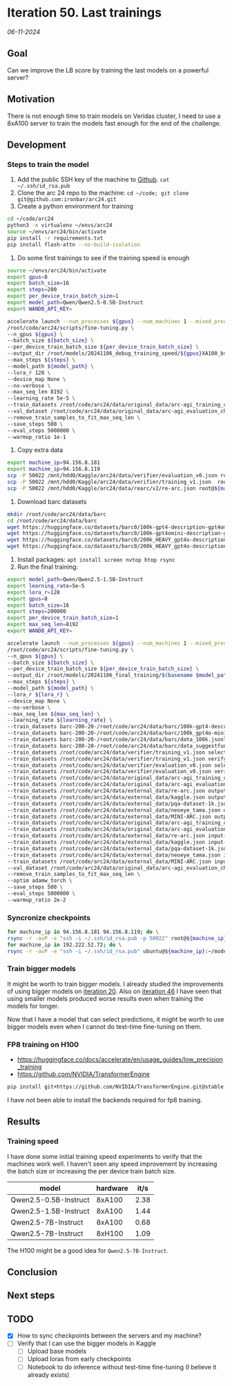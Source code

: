 # Iteration 50. Last trainings

_06-11-2024_

## Goal

Can we improve the LB score by training the last models on a powerful server?

## Motivation

There is not enough time to train models on Veridas cluster, I need to use a 8xA100 server to train
the models fast enough for the end of the challenge.

## Development

### Steps to train the model

1. Add the public SSH key of the machine to [Github](https://github.com/settings/keys). `cat ~/.ssh/id_rsa.pub`
1. Clone the arc 24 repo to the machine: `cd ~/code; git clone git@github.com:ironbar/arc24.git`
1. Create a python environment for training

```bash
cd ~/code/arc24
python3 -m virtualenv ~/envs/arc24
source ~/envs/arc24/bin/activate
pip install -r requirements.txt
pip install flash-attn --no-build-isolation
```

1. Do some first trainings to see if the training speed is enough

```bash
source ~/envs/arc24/bin/activate
export gpus=8
export batch_size=16
export steps=200
export per_device_train_batch_size=1
export model_path=Qwen/Qwen2.5-0.5B-Instruct
export WANDB_API_KEY=

accelerate launch --num_processes ${gpus} --num_machines 1 --mixed_precision bf16 --multi_gpu \
/root/code/arc24/scripts/fine-tuning.py \
--n_gpus ${gpus} \
--batch_size ${batch_size} \
--per_device_train_batch_size ${per_device_train_batch_size} \
--output_dir /root/models/20241106_debug_training_speed/${gpus}XA100_bs${batch_size}_pdtbs${per_device_train_batch_size}_${steps}steps_$(basename $model_path) \
--max_steps ${steps} \
--model_path ${model_path} \
--lora_r 128 \
--device_map None \
--no-verbose \
--max_seq_len 8192 \
--learning_rate 5e-5 \
--train_datasets /root/code/arc24/data/original_data/arc-agi_training_challenges.json output-from-examples-v1 \
--val_dataset /root/code/arc24/data/original_data/arc-agi_evaluation_challenges.json output-from-examples-v1 \
--remove_train_samples_to_fit_max_seq_len \
--save_steps 500 \
--eval_steps 5000000 \
--warmup_ratio 1e-1
```

1. Copy extra data

```bash
export machine_ip=94.156.8.181
export machine_ip=94.156.8.119
scp -P 50022 /mnt/hdd0/Kaggle/arc24/data/verifier/evaluation_v0.json root@${machine_ip}:~/code/arc24/data/verifier
scp -P 50022 /mnt/hdd0/Kaggle/arc24/data/verifier/training_v1.json  root@${machine_ip}:~/code/arc24/data/verifier
scp -P 50022 /mnt/hdd0/Kaggle/arc24/data/rearc/v2/re-arc.json root@${machine_ip}:~/code/arc24/data/external_data
```

1. Download barc datasets

```bash
mkdir /root/code/arc24/data/barc
cd /root/code/arc24/data/barc
wget https://huggingface.co/datasets/barc0/100k-gpt4-description-gpt4omini-code_generated_problems/resolve/main/100k-gpt4-description-gpt4omini-code_generated_problems.jsonl?download=true -O 100k-gpt4-description-gpt4omini-code_generated_problems.jsonl
wget https://huggingface.co/datasets/barc0/100k-gpt4omini-description-gpt4omini-code_generated_problems/resolve/main/100k_gpt4o-mini_generated_problems.jsonl?download=true -O 100k_gpt4o-mini_generated_problems.jsonl
wget https://huggingface.co/datasets/barc0/200k_HEAVY_gpt4o-description-gpt4omini-code_generated_problems/resolve/main/data_100k.jsonl?download=true -O data_100k.jsonl
wget https://huggingface.co/datasets/barc0/200k_HEAVY_gpt4o-description-gpt4omini-code_generated_problems/resolve/main/data_suggestfunction_100k.jsonl?download=true -O data_suggestfunction_100k.jsonl
```

1. Install packages: `apt install screen nvtop htop rsync`
1. Run the final training:

```bash
export model_path=Qwen/Qwen2.5-1.5B-Instruct
export learning_rate=5e-5
export lora_r=128
export gpus=8
export batch_size=16
export steps=200000
export per_device_train_batch_size=1
export max_seq_len=8192
export WANDB_API_KEY=

accelerate launch --num_processes ${gpus} --num_machines 1 --mixed_precision bf16 --multi_gpu \
/root/code/arc24/scripts/fine-tuning.py \
--n_gpus ${gpus} \
--batch_size ${batch_size} \
--per_device_train_batch_size ${per_device_train_batch_size} \
--output_dir /root/models/20241106_final_training/$(basename $model_path)_lora${lora_r}_lr${learning_rate}_${steps}steps_${gpus}XA100_bs${batch_size}_pdtbs${per_device_train_batch_size}_msql${max_seq_len} \
--max_steps ${steps} \
--model_path ${model_path} \
--lora_r ${lora_r} \
--device_map None \
--no-verbose \
--max_seq_len ${max_seq_len} \
--learning_rate ${learning_rate} \
--train_datasets barc-200-20-/root/code/arc24/data/barc/100k-gpt4-description-gpt4omini-code_generated_problems.jsonl output-from-examples-v1 \
--train_datasets barc-200-20-/root/code/arc24/data/barc/100k_gpt4o-mini_generated_problems.jsonl output-from-examples-v1 \
--train_datasets barc-200-20-/root/code/arc24/data/barc/data_100k.jsonl output-from-examples-v1 \
--train_datasets barc-200-20-/root/code/arc24/data/barc/data_suggestfunction_100k.jsonl output-from-examples-v1 \
--train_datasets /root/code/arc24/data/verifier/training_v1.json select-output-from-examples-v0 \
--train_datasets /root/code/arc24/data/verifier/training_v1.json verify-output-from-examples-v0 \
--train_datasets /root/code/arc24/data/verifier/evaluation_v0.json select-output-from-examples-v0 \
--train_datasets /root/code/arc24/data/verifier/evaluation_v0.json verify-output-from-examples-v0 \
--train_datasets /root/code/arc24/data/original_data/arc-agi_training_challenges.json output-from-examples-v1 \
--train_datasets /root/code/arc24/data/original_data/arc-agi_evaluation_challenges.json output-from-examples-v1 \
--train_datasets /root/code/arc24/data/external_data/re-arc.json output-from-examples-v1 \
--train_datasets /root/code/arc24/data/external_data/kaggle.json output-from-examples-v1  \
--train_datasets /root/code/arc24/data/external_data/pqa-dataset-1k.json output-from-examples-v1  \
--train_datasets /root/code/arc24/data/external_data/neoeye_tama.json output-from-examples-v1  \
--train_datasets /root/code/arc24/data/external_data/MINI-ARC.json output-from-examples-v1  \
--train_datasets /root/code/arc24/data/original_data/arc-agi_training_challenges.json input-from-inputs-v0 \
--train_datasets /root/code/arc24/data/original_data/arc-agi_evaluation_challenges.json input-from-inputs-v0 \
--train_datasets /root/code/arc24/data/external_data/re-arc.json input-from-inputs-v0 \
--train_datasets /root/code/arc24/data/external_data/kaggle.json input-from-inputs-v0  \
--train_datasets /root/code/arc24/data/external_data/pqa-dataset-1k.json input-from-inputs-v0  \
--train_datasets /root/code/arc24/data/external_data/neoeye_tama.json input-from-inputs-v0  \
--train_datasets /root/code/arc24/data/external_data/MINI-ARC.json input-from-inputs-v0  \
--val_dataset /root/code/arc24/data/original_data/arc-agi_evaluation_challenges.json output-from-examples-v1 \
--remove_train_samples_to_fit_max_seq_len \
--optim adamw_torch \
--save_steps 500 \
--eval_steps 5000000 \
--warmup_ratio 2e-2
```

### Syncronize checkpoints

```bash
for machine_ip in 94.156.8.181 94.156.8.119; do \
rsync -r -avP -e "ssh -i ~/.ssh/id_rsa.pub -p 50022" root@${machine_ip}:~/models/20241106_final_training/ /mnt/hdd0/Kaggle/arc24/models/20241106_final_training/; done
for machine_ip in 192.222.52.72; do \
rsync -r -avP -e "ssh -i ~/.ssh/id_rsa.pub" ubuntu@${machine_ip}:~/models/20241106_final_training/ /mnt/hdd0/Kaggle/arc24/models/20241106_final_training/; done
```

### Train bigger models

It might be worth to train bigger models. I already studied the improvements of using bigger models on [iteration 20](Iteration_20_bigger_models.md).
Also on [iteration 46](Iteration_46_revisit_small_llms.md) I have seen that using smaller models produced
worse results even when training the models for longer.

Now that I have a model that can select predictions, it might be worth to use bigger models even when I
cannot do test-time fine-tuning on them.

### FP8 training on H100

- https://huggingface.co/docs/accelerate/en/usage_guides/low_precision_training
- https://github.com/NVIDIA/TransformerEngine

```bash
pip install git+https://github.com/NVIDIA/TransformerEngine.git@stable
```

I have not been able to install the backends required for fp8 training.

## Results

### Training speed

I have done some initial training speed experiments to verify that the machines work well. I haven't seen
any speed improvement by increasing the batch size or increasing the per device train batch size.

| model                 | hardware | it/s |
|-----------------------|----------|------|
| Qwen2.5-0.5B-Instruct | 8xA100   | 2.38 |
| Qwen2.5-1.5B-Instruct | 8xA100   | 1.44 |
| Qwen2.5-7B-Instruct   | 8xA100   | 0.68 |
| Qwen2.5-7B-Instruct   | 8xH100   | 1.09 |

The H100 might be a good idea for `Qwen2.5-7B-Instruct`.

## Conclusion

## Next steps

## TODO

- [x] How to sync checkpoints between the servers and my machine?
- [ ] Verify that I can use the bigger models in Kaggle
  - [ ] Upload base models
  - [ ] Upload loras from early checkpoints
  - [ ] Notebook to do inference without test-time fine-tuning (I believe it already exists)
